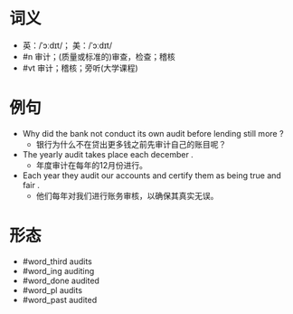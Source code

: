 # 词义
- 英：/ˈɔːdɪt/； 美：/ˈɔːdɪt/
- #n 审计；(质量或标准的)审查，检查；稽核
- #vt 审计；稽核；旁听(大学课程)
# 例句
- Why did the bank not conduct its own audit before lending still more ?
	- 银行为什么不在贷出更多钱之前先审计自己的账目呢？
- The yearly audit takes place each december .
	- 年度审计在每年的12月份进行。
- Each year they audit our accounts and certify them as being true and fair .
	- 他们每年对我们进行账务审核，以确保其真实无误。
# 形态
- #word_third audits
- #word_ing auditing
- #word_done audited
- #word_pl audits
- #word_past audited
